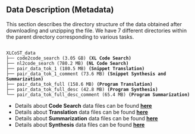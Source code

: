 ## Data Description (Metadata)
This section describes the directory structure of the data obtained after downloading and unzipping the file. We have 7 different directories within the parent directory corresponding to various tasks.

<pre><code>
XLCoST_data
├── code2code_search (3.05 GB) <b>(XL Code Search)</b>
├── nl2code_search (780.2 MB) <b>(NL Code Search)</b>
├── pair_data_tok_1 (180.5 MB) <b>(Snippet Translation)</b>
├── pair_data_tok_1_comment (73.6 MB) <b>(Snippet Synthesis and Summarization)</b>
├── pair_data_tok_full (158.6 MB) <b>(Program Translation)</b>
├── pair_data_tok_full_desc (42.8 MB) <b>(Program Synthesis)</b>
└── pair_data_tok_full_desc_comment (65.4 MB) <b>(Program Summarization)</b></code></pre>


* Details about **Code Search** data files can be found **[here](https://github.com/reddy-lab-code-research/XLCoST/tree/main/metadata/codesearch#code-search)**
* Details about **Translation** data files can be found **[here](https://github.com/reddy-lab-code-research/XLCoST/tree/main/metadata/translation#code-translation)**
* Details about **Summarization** data files can be found **[here](https://github.com/reddy-lab-code-research/XLCoST/tree/main/metadata/summarization#code-summarization)**
* Details about **Synthesis** data files can be found **[here](https://github.com/reddy-lab-code-research/XLCoST/tree/main/metadata/synthesis#code-synthesis)**
